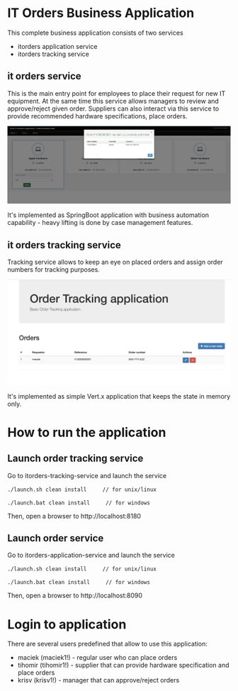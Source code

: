# IT Orders Business Application

This complete business application consists of two services

* itorders application service
* itorders tracking service


## it orders service

This is the main entry point for employees to place their request for new IT equipment.
At the same time this service allows managers to review and approve/reject given order.
Suppliers can also interact via this service to provide recommended hardware specifications, place orders.

![Order service screenshot](itorders-service.png?raw=true)

It's implemented as SpringBoot application with business automation capability - heavy lifting is
done by case management features.

## it orders tracking service

Tracking service allows to keep an eye on placed orders and assign order numbers for tracking purposes.

![Tracking service screenshot](tracking-service.png?raw=true)

It's implemented as simple Vert.x application that keeps the state in memory only.

# How to run the application

## Launch order tracking service

Go to itorders-tracking-service and launch the service
```
./launch.sh clean install     // for unix/linux
```

```
./launch.bat clean install     // for windows
```

Then, open a browser to http://localhost:8180

## Launch order service

Go to itorders-application-service and launch the service
```
./launch.sh clean install     // for unix/linux
```

```
./launch.bat clean install     // for windows
```

Then, open a browser to http://localhost:8090

# Login to application

There are several users predefined that allow to use this application:
- maciek (maciek1!) - regular user who can place orders
- tihomir (tihomir1!) - supplier that can provide hardware specification and place orders
- krisv (krisv1!) - manager that can approve/reject orders
